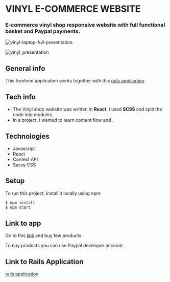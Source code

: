 # VINYL E-COMMERCE WEBSITE

### E-commerce vinyl shop responsive website with full functional basket and Paypal payments.

![vinyl-laptop-full-presentation](https://user-images.githubusercontent.com/61030079/89400698-8cd04a80-d714-11ea-9300-64368cf08e6d.png)

![vinyl_presentation](https://user-images.githubusercontent.com/61030079/89345176-4c86b300-d6a7-11ea-979c-b1fcb8db82ca.png)

## General info

This frontend application works together with this
[rails application](https://github.com/Strevitz)

## Tech info

- The Vinyl shop website was written in **React**. I used **SCSS** and split the code into
  modules.
- In a project, I wanted to learn content flow and .

## Technologies

- Javascript
- React
- Context API
- Sassy CSS

## Setup

To run this project, install it locally using npm:

```sh
$ npm install
$ npm start
```

## Link to app

Go to this [link](https://vinyl.netlify.app) and buy few products.

To buy products you can use Paypal developer account.

## Link to Rails Application

[rails application](https://github.com/Strevitz/ecommerce-vinyl-react)
